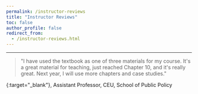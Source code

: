 ```yaml
---
permalink: /instructor-reviews
title: "Instructor Reviews"
toc: false
author_profile: false
redirect_from:
  - /instructor-reviews.html
---
```

___






>"I have used the textbook as one of three materials for my course. It's a great material for teaching, just reached Chapter 10, and it's really great. Next year, I will use more chapters and case studies."

[](){:target="_blank"}, Assistant Professor, CEU, School of Public Policy





